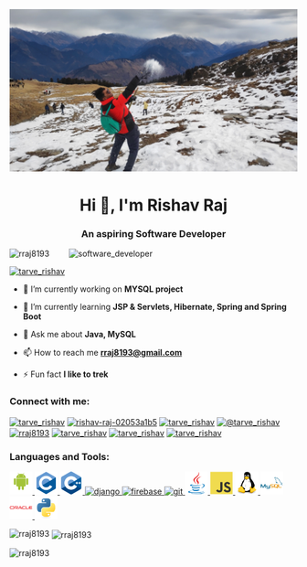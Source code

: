 ![logo](https://github.com/rraj8193/rraj8193/blob/main/IMG_20221226_093301.jpg)
<h1 align="center">Hi 👋, I'm Rishav Raj</h1>
<h3 align="center">An aspiring Software Developer</h3>

<img align="right" alt="software_developer" width="400" src="https://media0.giphy.com/media/qgQUggAC3Pfv687qPC/giphy.gif" >

<p align="left"> <img src="https://komarev.com/ghpvc/?username=rraj8193&label=Profile%20views&color=0e75b6&style=flat" alt="rraj8193" /> </p>

<p align="left"> <a href="https://twitter.com/tarve_rishav" target="blank"><img src="https://img.shields.io/twitter/follow/tarve_rishav?logo=twitter&style=for-the-badge" alt="tarve_rishav" /></a> </p>

- 🔭 I’m currently working on **MYSQL project**

- 🌱 I’m currently learning **JSP & Servlets, Hibernate, Spring and Spring Boot**

- 💬 Ask me about **Java, MySQL**

- 📫 How to reach me **rraj8193@gmail.com**

- ⚡ Fun fact **I like to trek**

<h3 align="left">Connect with me:</h3>
<p align="left">
<a href="https://twitter.com/tarve_rishav" target="blank"><img align="center" src="https://raw.githubusercontent.com/rahuldkjain/github-profile-readme-generator/master/src/images/icons/Social/twitter.svg" alt="tarve_rishav" height="30" width="40" /></a>
<a href="https://linkedin.com/in/rishav-raj-02053a1b5" target="blank"><img align="center" src="https://raw.githubusercontent.com/rahuldkjain/github-profile-readme-generator/master/src/images/icons/Social/linked-in-alt.svg" alt="rishav-raj-02053a1b5" height="30" width="40" /></a>
<a href="https://instagram.com/tarve_rishav" target="blank"><img align="center" src="https://raw.githubusercontent.com/rahuldkjain/github-profile-readme-generator/master/src/images/icons/Social/instagram.svg" alt="tarve_rishav" height="30" width="40" /></a>
<a href="https://medium.com/@tarve_rishav" target="blank"><img align="center" src="https://raw.githubusercontent.com/rahuldkjain/github-profile-readme-generator/master/src/images/icons/Social/medium.svg" alt="@tarve_rishav" height="30" width="40" /></a>
<a href="https://www.codechef.com/users/rraj8193" target="blank"><img align="center" src="https://cdn.jsdelivr.net/npm/simple-icons@3.1.0/icons/codechef.svg" alt="rraj8193" height="30" width="40" /></a>
<a href="https://www.hackerrank.com/tarve_rishav" target="blank"><img align="center" src="https://raw.githubusercontent.com/rahuldkjain/github-profile-readme-generator/master/src/images/icons/Social/hackerrank.svg" alt="tarve_rishav" height="30" width="40" /></a>
<a href="https://www.leetcode.com/tarve_rishav" target="blank"><img align="center" src="https://raw.githubusercontent.com/rahuldkjain/github-profile-readme-generator/master/src/images/icons/Social/leet-code.svg" alt="tarve_rishav" height="30" width="40" /></a>
<a href="https://auth.geeksforgeeks.org/user/tarve_rishav" target="blank"><img align="center" src="https://raw.githubusercontent.com/rahuldkjain/github-profile-readme-generator/master/src/images/icons/Social/geeks-for-geeks.svg" alt="tarve_rishav" height="30" width="40" /></a>
</p>

<h3 align="left">Languages and Tools:</h3>
<p align="left"> <a href="https://developer.android.com" target="_blank" rel="noreferrer"> <img src="https://raw.githubusercontent.com/devicons/devicon/master/icons/android/android-original-wordmark.svg" alt="android" width="40" height="40"/> </a> <a href="https://www.cprogramming.com/" target="_blank" rel="noreferrer"> <img src="https://raw.githubusercontent.com/devicons/devicon/master/icons/c/c-original.svg" alt="c" width="40" height="40"/> </a> <a href="https://www.w3schools.com/cpp/" target="_blank" rel="noreferrer"> <img src="https://raw.githubusercontent.com/devicons/devicon/master/icons/cplusplus/cplusplus-original.svg" alt="cplusplus" width="40" height="40"/> </a> <a href="https://www.djangoproject.com/" target="_blank" rel="noreferrer"> <img src="https://cdn.worldvectorlogo.com/logos/django.svg" alt="django" width="40" height="40"/> </a> <a href="https://firebase.google.com/" target="_blank" rel="noreferrer"> <img src="https://www.vectorlogo.zone/logos/firebase/firebase-icon.svg" alt="firebase" width="40" height="40"/> </a> <a href="https://git-scm.com/" target="_blank" rel="noreferrer"> <img src="https://www.vectorlogo.zone/logos/git-scm/git-scm-icon.svg" alt="git" width="40" height="40"/> </a> <a href="https://www.java.com" target="_blank" rel="noreferrer"> <img src="https://raw.githubusercontent.com/devicons/devicon/master/icons/java/java-original.svg" alt="java" width="40" height="40"/> </a> <a href="https://developer.mozilla.org/en-US/docs/Web/JavaScript" target="_blank" rel="noreferrer"> <img src="https://raw.githubusercontent.com/devicons/devicon/master/icons/javascript/javascript-original.svg" alt="javascript" width="40" height="40"/> </a> <a href="https://www.linux.org/" target="_blank" rel="noreferrer"> <img src="https://raw.githubusercontent.com/devicons/devicon/master/icons/linux/linux-original.svg" alt="linux" width="40" height="40"/> </a> <a href="https://www.mysql.com/" target="_blank" rel="noreferrer"> <img src="https://raw.githubusercontent.com/devicons/devicon/master/icons/mysql/mysql-original-wordmark.svg" alt="mysql" width="40" height="40"/> </a> <a href="https://www.oracle.com/" target="_blank" rel="noreferrer"> <img src="https://raw.githubusercontent.com/devicons/devicon/master/icons/oracle/oracle-original.svg" alt="oracle" width="40" height="40"/> </a> <a href="https://www.python.org" target="_blank" rel="noreferrer"> <img src="https://raw.githubusercontent.com/devicons/devicon/master/icons/python/python-original.svg" alt="python" width="40" height="40"/> </a> </p>

<p><img align="left" src="https://github-readme-stats.vercel.app/api/top-langs?username=rraj8193&show_icons=true&locale=en&layout=compact" alt="rraj8193" /></p>

<p>&nbsp;<img align="center" src="https://github-readme-stats.vercel.app/api?username=rraj8193&show_icons=true&locale=en" alt="rraj8193" /></p>

<p><img align="center" src="https://github-readme-streak-stats.herokuapp.com/?user=rraj8193&" alt="rraj8193" /></p>


